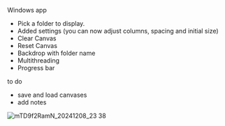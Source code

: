 Windows app

- Pick a folder to display.
- Added settings (you can now adjust columns, spacing and initial size)
- Clear Canvas
- Reset Canvas
- Backdrop with folder name
- Multithreading
- Progress bar

to do
- save and load canvases
- add notes

![mTD9f2RamN_20241208_23 38](https://github.com/user-attachments/assets/79a1430d-ba97-4634-8b30-d0f97f892001)

